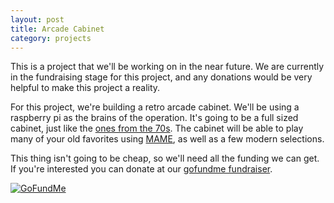 ```yaml
---
layout: post
title: Arcade Cabinet
category: projects
---
```


This is a project that we'll be working on in the near future. We are 
currently in the fundraising stage for this project, and any donations 
would be very helpful to make this project a reality.

For this project, we're building a retro arcade cabinet. We'll be using
a raspberry pi as the brains of the operation. It's going to be a full 
sized cabinet, just like the [ones from the 70s][imagesearch]. The cabinet
will be able to play many of your old favorites using [MAME][], as well
as a few modern selections.

This thing isn't going to be cheap, so we'll need all the funding we can
get. If you're interested you can donate at our
[gofundme fundraiser][gofundme].

<span class="md-center">[![GoFundMe](https://funds.gofundme.com/css/3.0_donate/orange/widget.png)][gofundme]</span>


[mame]: http://mamedev.org "Multiple Arcade Machine Emulator"
[imagesearch]: https://www.google.com/search?q=arcade+cabinet&tbm=isch
[gofundme]: https://www.gofundme.com/ry7bn69h?utm_medium=wdgt "You can barely your wallet's muffled screaming as it begs for freedom."